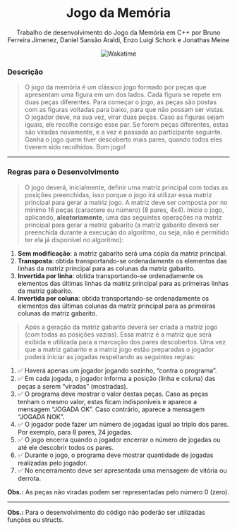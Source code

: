 <div align="center" style="flex-direction: column;">
  <h1>Jogo da Memória</h1>
  <p>Trabalho de desenvolvimento do Jogo da Memória em C++ por Bruno Ferreira Jimenez, Daniel Sansão Araldi, Enzo Luigi Schork e Jonathas Meine</p>
  <img src="https://wakatime.com/badge/user/920a7e43-2969-4212-82ff-1b375685ff58/project/15bdcb46-939b-4afb-ac3b-c22d1ebb5da9.svg" title="Wakatime" alt="Wakatime"/>
</div>

### Descrição

> O jogo da memória é um clássico jogo formado por peças que apresentam uma figura em um dos lados. Cada figura se repete em duas peças diferentes. Para começar o jogo, as peças são postas com as figuras voltadas para baixo, para que não possam ser vistas. O jogador deve, na sua vez, virar duas peças. Caso as figuras sejam iguais, ele recolhe consigo esse par. Se forem peças diferentes, estas são viradas novamente, e a vez é passada ao participante seguinte. Ganha o jogo quem tiver descoberto mais pares, quando todos eles tiverem sido recolhidos. Bom jogo!

<hr></hr>

### Regras para o Desenvolvimento

> O jogo deverá, inicialmente, definir uma matriz principal com todas as posições preenchidas, isso porque o jogo irá utilizar essa matriz principal para gerar a matriz jogo. A matriz deve ser composta por no mínimo 16 peças (caractere ou número) (8 pares, 4x4). Inicie o jogo, aplicando, **aleatoriamente**, uma das seguintes operações na matriz principal para gerar a matriz gabarito (a matriz gabarito deverá ser preenchida durante a execução do algoritmo, ou seja, não é permitido ter ela já disponível no algoritmo):

1. **Sem modificação**: a matriz gabarito será uma cópia da matriz principal.
2. **Transposta**: obtida transportando-se ordenadamente os elementos das linhas da matriz principal para as colunas da matriz gabarito.
3. **Invertida por linha**: obtida transportando-se ordenadamente os elementos das últimas linhas da matriz principal para as primeiras linhas da matriz gabarito.
4. **Invertida por coluna**: obtida transportando-se ordenadamente os elementos das últimas colunas da matriz principal para as primeiras colunas da matriz gabarito.

> Após a geração da matriz gabarito deverá ser criada a matriz jogo (com todas as posições vazias). Essa matriz é a matriz que será exibida e utilizada para a marcação dos pares descobertos. Uma vez que a matriz gabarito e a matriz jogo estão preparadas o jogador poderá iniciar as jogadas respeitando as seguintes regras:

1. ✅ Haverá apenas um jogador jogando sozinho, “contra o programa”.
2. ✅ Em cada jogada, o jogador informa a posição (linha e coluna) das peças a serem “viradas” (mostradas).
3. ✅ O programa deve mostrar o valor destas peças. Caso as peças tenham o mesmo valor, estas ficam indisponíveis e aparece a mensagem “JOGADA OK”. Caso contrário, aparece a mensagem “JOGADA NOK”.
4. ✅ O jogador pode fazer um número de jogadas igual ao triplo dos pares. Por exemplo, para 8 pares, 24 jogadas.
5. ✅ O jogo encerra quando o jogador encerrar o número de jogadas ou até ele descobrir todos os pares.
6. ✅ Durante o jogo, o programa deve mostrar quantidade de jogadas realizadas pelo jogador.
7. ✅ No encerramento deve ser apresentada uma mensagem de vitória ou derrota.

**Obs.:** As peças não viradas podem ser representadas pelo número 0 (zero).

<hr></hr>

**Obs.:** Para o desenvolvimento do código não poderão ser utilizadas funções ou structs.
